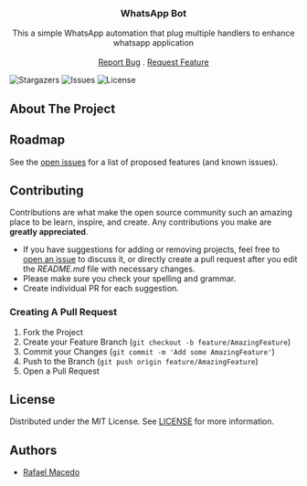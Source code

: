 <br/>
<p align="center">
  <h3 align="center">WhatsApp Bot</h3>

  <p align="center">
    This a simple WhatsApp automation that plug multiple handlers to enhance whatsapp application
    <br/>
    <br/>
    <a href="https://github.com/macedo/whatsappbot/issues">Report Bug</a>
    .
    <a href="https://github.com/macedo/whatsappbot/issues">Request Feature</a>
  </p>
</p>

![Stargazers](https://img.shields.io/github/stars/macedo/whatsappbot?style=social) ![Issues](https://img.shields.io/github/issues/macedo/whatsappbot) ![License](https://img.shields.io/github/license/macedo/whatsappbot) 

## About The Project


## Roadmap

See the [open issues](https://github.com/macedo/whatsappbot/issues) for a list of proposed features (and known issues).

## Contributing

Contributions are what make the open source community such an amazing place to be learn, inspire, and create. Any contributions you make are **greatly appreciated**.
* If you have suggestions for adding or removing projects, feel free to [open an issue](https://github.com/macedo/whatsappbot/issues/new) to discuss it, or directly create a pull request after you edit the *README.md* file with necessary changes.
* Please make sure you check your spelling and grammar.
* Create individual PR for each suggestion.

### Creating A Pull Request

1. Fork the Project
2. Create your Feature Branch (`git checkout -b feature/AmazingFeature`)
3. Commit your Changes (`git commit -m 'Add some AmazingFeature'`)
4. Push to the Branch (`git push origin feature/AmazingFeature`)
5. Open a Pull Request

## License

Distributed under the MIT License. See [LICENSE](https://github.com/macedo/whatsappbot/blob/main/LICENSE.md) for more information.

## Authors

* [Rafael Macedo](https://github.com/macedo)

